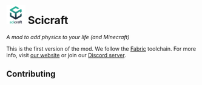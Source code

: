 # <img src="src/main/resources/assets/scicraft/icon.png" height=50px/> Scicraft 
_A mod to add physics to your life (and Minecraft)_

This is the first version of the mod. We follow the [Fabric](https://fabricmc.net) toolchain. For more info, visit [our website](https://scicraft.be) or join our [Discord server](https://discord.com/invite/g3zMkEXzRN).

## Contributing


